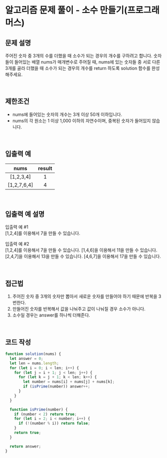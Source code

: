 # 알고리즘 문제 풀이 - 소수 만들기(프로그래머스)

## 문제 설명

주어진 숫자 중 3개의 수를 더했을 때 소수가 되는 경우의 개수를 구하려고 합니다. 숫자들이 들어있는 배열 nums가 매개변수로 주어질 때, nums에 있는 숫자들 중 서로 다른 3개를 골라 더했을 때 소수가 되는 경우의 개수를 return 하도록 solution 함수를 완성해주세요.

<br />

## 제한조건

- nums에 들어있는 숫자의 개수는 3개 이상 50개 이하입니다.
- nums의 각 원소는 1 이상 1,000 이하의 자연수이며, 중복된 숫자가 들어있지 않습니다.

<br />

## 입출력 예

|    nums     | result |
| :---------: | :----: |
|  [1,2,3,4]  |   1    |
| [1,2,7,6,4] |   4    |

<br />

## 입출력 예 설명

입출력 예 #1<br />
[1,2,4]를 이용해서 7을 만들 수 있습니다.

입출력 예 #2<br />
[1,2,4]를 이용해서 7을 만들 수 있습니다.
[1,4,6]을 이용해서 11을 만들 수 있습니다.
[2,4,7]을 이용해서 13을 만들 수 있습니다.
[4,6,7]을 이용해서 17을 만들 수 있습니다.

<br />

## 접근법

1. 주어진 숫자 중 3개의 숫자만 뽑아서 새로운 숫자를 만들어야 하기 때문에 반복을 3번한다.
2. 만들어진 숫자를 반복해서 값을 나눠주고 값이 나눠질 경우 소수가 아니다.
3. 소수일 경우는 answer를 하나씩 더해준다.

<br />

## 코드 작성

```js
function solution(nums) {
  let answer = 0;
  let len = nums.length;
  for (let i = 0; i < len; i++) {
    for (let j = i + 1; j < len; j++) {
      for (let k = j + 1; k < len; k++) {
        let number = nums[i] + nums[j] + nums[k];
        if (isPrime(number)) answer++;
      }
    }
  }

  function isPrime(number) {
    if (number < 2) return true;
    for (let i = 2; i < number; i++) {
      if (!(number % i)) return false;
    }
    return true;
  }

  return answer;
}
```

<br />
